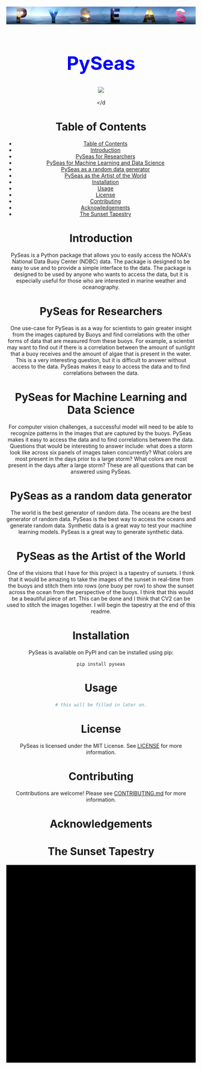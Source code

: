 

![main](images/PySeasMain.png)


<div align="center">
<h1>


<h1 style= "color:blue; font-size: 50px; text-align: center;">
PySeas

</h1>
<p align="center">
  <!-- Typing SVG by DenverCoder1 - https://github.com/DenverCoder1/readme-typing-svg -->
  <a href="https://github.com/DenverCoder1/readme-typing-svg"><img src="https://readme-typing-svg.demolab.com/?lines=watch+12+at+2210;sunset+for+32+is+2010;Looking+at+Buoy+42001;sunset+for+20+is+2110;sunset+for+12+is+2210;sunset+for+13+is+2110;sunset+for+27+is+2110;sunset+for+3+is+2210;sunset+for+48+is+1610;watch+15+at+2110;sunset+for+7+is+2210;sunset+for+53+is+1510;sunset+for+8+is+2210;Looking+at+Buoy+42040;Looking+at+Buoy+46066;sunset+for+12+is+2210;watch+12+at+2210;Looking+at+Buoy+45003;watch+3+at+2210;sunset+for+20+is+2110;Looking+at+Buoy+41001;sunset+for+0+is+2310;watch+6+at+2210;watch+23+at+2110;sunset+for+37+is+1910;watch+18+at+2110;Looking+at+Buoy+46047;watch+10+at+2210;Looking+at+Buoy+42002;Looking+at+Buoy+42001;sunset+for+50+is+1610;sunset+for+37+is+1910;Looking+at+Buoy+42012;watch+5+at+2210;sunset+for+59+is+1510;watch+44+at+1610;watch+36+at+1910;sunset+for+56+is+1510;Looking+at+Buoy+46085;Looking+at+Buoy+51000;Looking+at+Buoy+46002;sunset+for+42+is+1710;sunset+for+2+is+2210;watch+17+at+2110;sunset+for+37+is+1910;sunset+for+24+is+2110;sunset+for+42+is+1710;watch+9+at+2210;sunset+for+32+is+2010;sunset+for+12+is+2210;watch+9+at+2210;watch+4+at+2210;Looking+at+Buoy+41008;watch+25+at+2110;sunset+for+20+is+2110;Looking+at+Buoy+44027;sunset+for+35+is+1910;sunset+for+40+is+1710;Looking+at+Buoy+46072;watch+58+at+1510;Looking+at+Buoy+46089;Looking+at+Buoy+46072;Looking+at+Buoy+51000;sunset+for+9+is+2210;watch+13+at+2110;Looking+at+Buoy+45003;sunset+for+38+is+1810;sunset+for+41+is+1710;sunset+for+54+is+1510;sunset+for+49+is+1610;Looking+at+Buoy+44007;watch+33+at+2010;Looking+at+Buoy+42060;sunset+for+47+is+1610;sunset+for+24+is+2110;sunset+for+12+is+2210;Looking+at+Buoy+51101;watch+27+at+2110;watch+18+at+2110;Looking+at+Buoy+46072;Looking+at+Buoy+41049;Looking+at+Buoy+51001;sunset+for+44+is+1610;Looking+at+Buoy+42002;sunset+for+13+is+2110;sunset+for+33+is+2010;watch+53+at+1510;Looking+at+Buoy+51002;sunset+for+35+is+1910;watch+29+at+2010;sunset+for+37+is+1910;sunset+for+36+is+1910;sunset+for+51+is+1510;Looking+at+Buoy+46066;Looking+at+Buoy+46059;sunset+for+29+is+2010;watch+17+at+2110;watch+31+at+2010;Looking+at+Buoy+46071;sunset+for+31+is+2010;The+optimal+time+for+sunset+at+buoy+31+is+2010;The+optimal+time+for+sunset+at+buoy+44+is+1610;Looking+at+Buoy+41046;&font=menlo%20Code&center=true&width=440&height=45&color=FFD43B&vCenter=true&size=22&pause=1500" /></a>
</p>

</d


# Table of Contents
- [Table of Contents](#table-of-contents)
- [Introduction](#introduction)
- [PySeas for Researchers](#pyseas-for-researchers)
- [PySeas for Machine Learning and Data Science](#pyseas-for-machine-learning-and-data-science)
- [PySeas as a random data generator](#pyseas-as-a-random-data-generator)
- [PySeas as the Artist of the World](#pyseas-as-the-artist-of-the-world)
- [Installation](#installation)
- [Usage](#usage)
- [License](#license)
- [Contributing](#contributing)
- [Acknowledgements](#acknowledgements)
- [The Sunset Tapestry](#the-sunset-tapestry)


# Introduction
PySeas is a Python package that allows you to easily access the NOAA's National Data Buoy Center (NDBC) data. The package is designed to be easy to use and to provide a simple interface to the data. The package is designed to be used by anyone who wants to access the data, but it is especially useful for those who are interested in marine weather and oceanography.

# PySeas for Researchers
One use-case for PySeas is as a way for scientists to gain greater insight from the images captured by Buoys and find correlations with the other forms of data that are measured from these buoys. For example, a scientist may want to find out if there is a correlation between the amount of sunlight that a buoy receives and the amount of algae that is present in the water. This is a very interesting question, but it is difficult to answer without access to the data. PySeas makes it easy to access the data and to find correlations between the data.

# PySeas for Machine Learning and Data Science
For computer vision challenges, a successful model will need to be able to recognize patterns in the images that are captured by the buoys. PySeas makes it easy to access the data and to find correlations between the data. Questions that would be interesting to answer include: what does a storm look like across six panels of images taken concurrently? What colors are most present in the days prior to a large storm? What colors are most present in the days after a large storm? These are all questions that can be answered using PySeas.
# PySeas as a random data generator
The world is the best generator of random data. The oceans are the best generator of random data. PySeas is the best way to access the oceans and generate random data. Synthetic data is a great way to test your machine learning models. PySeas is a great way to generate synthetic data.

# PySeas as the Artist of the World
One of the visions that I have for this project is a tapestry of sunsets. I think that it would be amazing to take the images of the sunset in real-time from the buoys and stitch them into rows (one buoy per row) to show the sunset across the ocean from the perspective of the buoys. I think that this would be a beautiful piece of art. This can be done and I think that CV2 can be used to stitch the images together. I will begin the tapestry at the end of this readme.

# Installation
PySeas is available on PyPI and can be installed using pip:
```
pip install pyseas
```

# Usage
```python
# this will be filled in later on.
```

# License
PySeas is licensed under the MIT License. See [LICENSE](LICENSE) for more information.

# Contributing
Contributions are welcome! Please see [CONTRIBUTING.md](CONTRIBUTING.md) for more information.

# Acknowledgements


# The Sunset Tapestry

<div align="center">

![The Tapestry of the Ocean's Life](images/tapestry.png)

</div>